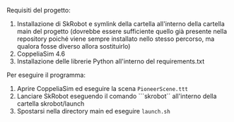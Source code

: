 Requisiti del progetto: 
1. Installazione di SkRobot e symlink della cartella all'interno della cartella main del progetto (dovrebbe essere sufficiente quello già presente nella repository poiché viene sempre installato nello stesso percorso, ma qualora fosse diverso allora sostituirlo)
2. CoppeliaSim 4.6
3. Installazione delle librerie Python all'interno del requirements.txt

Per eseguire il programma:
1. Aprire CoppeliaSim ed eseguire la scena ```PioneerScene.ttt```
2. Lanciare SkRobot eseguendo il comando ```skrobot`` all'interno della cartella skrobot/launch
3. Spostarsi nella directory main ed eseguire ```launch.sh```
